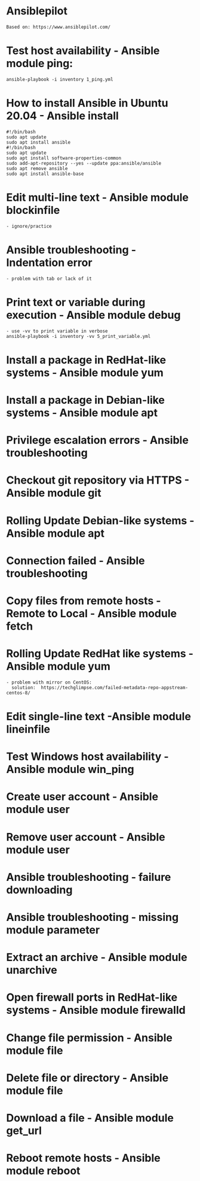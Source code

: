 # Ansiblepilot
    Based on: https://www.ansiblepilot.com/

# Test host availability - Ansible module ping:
    ansible-playbook -i inventory 1_ping.yml 

# How to install Ansible in Ubuntu 20.04 - Ansible install
    #!/bin/bash
    sudo apt update
    sudo apt install ansible
    #!/bin/bash
    sudo apt update
    sudo apt install software-properties-common
    sudo add-apt-repository --yes --update ppa:ansible/ansible
    sudo apt remove ansible
    sudo apt install ansible-base

# Edit multi-line text - Ansible module blockinfile
    - ignore/practice

# Ansible troubleshooting - Indentation error
    - problem with tab or lack of it

# Print text or variable during execution - Ansible module debug
    - use -vv to print variable in verbose 
    ansible-playbook -i inventory -vv 5_print_variable.yml

# Install a package in RedHat-like systems - Ansible module yum
# Install a package in Debian-like systems - Ansible module apt
# Privilege escalation errors - Ansible troubleshooting 
# Checkout git repository via HTTPS - Ansible module git
# Rolling Update Debian-like systems - Ansible module apt
# Connection failed - Ansible troubleshooting
# Copy files from remote hosts - Remote to Local - Ansible module fetch
# Rolling Update RedHat like systems - Ansible module yum
    - problem with mirror on CentOS:
      solution:  https://techglimpse.com/failed-metadata-repo-appstream-centos-8/
      
# Edit single-line text -Ansible module lineinfile
# Test Windows host availability - Ansible module win_ping
# Create user account - Ansible module user
# Remove user account - Ansible module user
# Ansible troubleshooting - failure downloading
# Ansible troubleshooting - missing module parameter
# Extract an archive - Ansible module unarchive
# Open firewall ports in RedHat-like systems - Ansible module firewalld
# Change file permission - Ansible module file
# Delete file or directory - Ansible module file
# Download a file - Ansible module get_url
# Reboot remote hosts - Ansible module reboot


